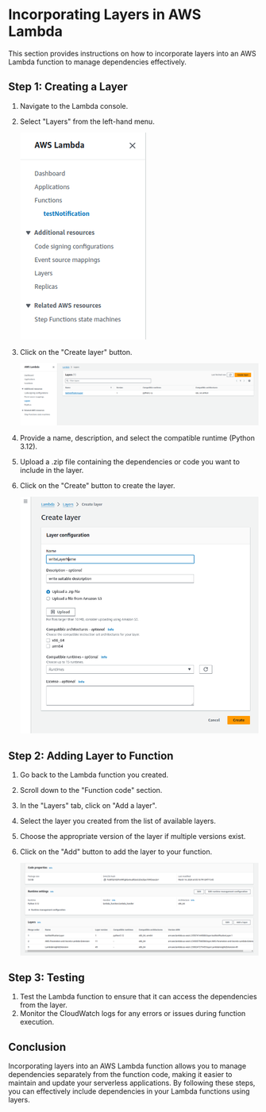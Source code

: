# Incorporating Layers in AWS Lambda

This section provides instructions on how to incorporate layers into an AWS Lambda function to manage dependencies effectively.

## Step 1: Creating a Layer

1. Navigate to the Lambda console.
2. Select "Layers" from the left-hand menu.

    ![image](./image/layers.png)

3. Click on the "Create layer" button.

    ![image](./image/create_layers.png)

4. Provide a name, description, and select the compatible runtime (Python 3.12).
5. Upload a .zip file containing the dependencies or code you want to include in the layer.
6. Click on the "Create" button to create the layer.

    ![image](./image/create_layer_detail.png)

## Step 2: Adding Layer to Function

1. Go back to the Lambda function you created.
2. Scroll down to the "Function code" section.
3. In the "Layers" tab, click on "Add a layer".
4. Select the layer you created from the list of available layers.
5. Choose the appropriate version of the layer if multiple versions exist.
6. Click on the "Add" button to add the layer to your function.

    ![image](./image/adding_layer_to_function.png)

## Step 3: Testing

1. Test the Lambda function to ensure that it can access the dependencies from the layer.
2. Monitor the CloudWatch logs for any errors or issues during function execution.

## Conclusion

Incorporating layers into an AWS Lambda function allows you to manage dependencies separately from the function code, making it easier to maintain and update your serverless applications. By following these steps, you can effectively include dependencies in your Lambda functions using layers.

